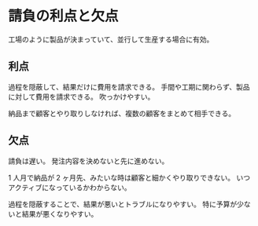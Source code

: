 # 請負の利点と欠点

工場のように製品が決まっていて、並行して生産する場合に有効。

## 利点

過程を隠蔽して、結果だけに費用を請求できる。
手間や工期に関わらず、製品に対して費用を請求できる。
吹っかけやすい。

納品まで顧客とやり取りしなければ、複数の顧客をまとめて相手できる。

## 欠点

請負は遅い。
発注内容を決めないと先に進めない。

1 人月で納品が 2 ヶ月先、みたいな時は顧客と細かくやり取りできない。
いつアクティブになっているかわからない。

過程を隠蔽することで、結果が悪いとトラブルになりやすい。
特に予算が少ないと結果が悪くなりやすい。

